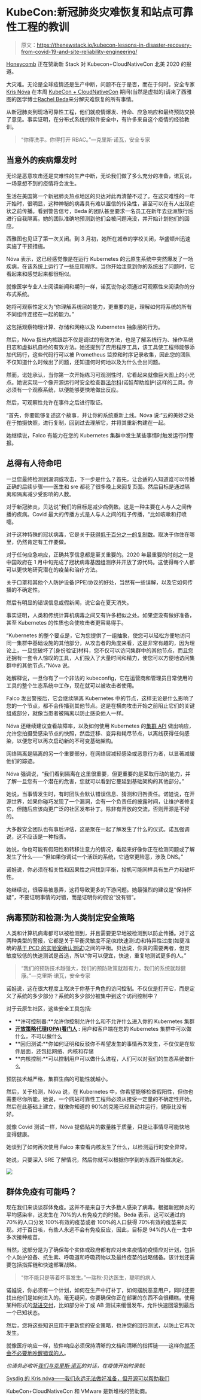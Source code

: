# KubeCon:新冠肺炎灾难恢复和站点可靠性工程的教训

> 原文：<https://thenewstack.io/kubecon-lessons-in-disaster-recovery-from-covid-19-and-site-reliability-engineering/>

[Honeycomb](https://www.honeycomb.io/) 正在赞助新 Stack 对 Kubecon+CloudNativeCon 北美 2020 的报道。

大灾难。无论是全球疫情还是生产中断，问题不在于是否，而在于何时。安全专家 [Kris Nóva](https://twitter.com/krisnova) 在本周 [KubeCon + CloudNativeCon](https://events.linuxfoundation.org/kubecon-cloudnativecon-europe/) 期间(当然是虚拟的)请来了西雅图的医学博士[Rachel Beda](https://twitter.com/rachelbeda)来分解灾难恢复的所有事情。

从新冠肺炎到现场可靠性工程，他们就疫情爆发、待命、应急响应和最终预防交换了意见。事实证明，在分布式系统的软件安全中，有许多来自这个疫情的经验教训。

> “你得洗手。你得打开 RBAC。”—克里斯·诺瓦，安全专家

## 当意外的疾病爆发时

无论是恶意攻击还是灾难性的生产中断，无论我们做了多么充分的准备，诺瓦说，一场意想不到的疫情将会发生。

生活在美国第一个新冠肺炎热点地区的贝达对此再清楚不过了。在这灾难性的一年开始时，很明显，这种神秘的病毒具有难以置信的传染性，甚至可以在有人出现症状之前传播。看到警告信号，Beda 的团队甚至要求一名员工在新年去亚洲旅行后进行自我隔离。她的团队准确地预测到他们会被问题淹没，并开始计划他们的回应。

西雅图也见证了第一次关闭。到 3 月初，她所在城市的学校关闭，华盛顿州迅速实施了干预措施。

Nóva 表示，这已经感觉像是在运行 Kubernetes 的云原生系统中突然爆发了一场疾病，在该系统上运行了一些应用程序。当你开始注意到你的系统出了问题时，它看起来和感觉起来都很相似。

就像医学专业人士阅读新闻和期刊一样，诺瓦说你必须通过可观察性来阅读你的分布式系统。

她将可观察性定义为“你理解系统层的能力，更重要的是，理解如何将系统的所有不同组件连接在一起的能力。”

这包括观察物理计算、存储和网络以及 Kubernetes 抽象层的行为。

然后，Nóva 指出内核跟踪不仅是调试的有效方法，也是了解系统行为、操作系统日志和虚拟机自检的有效方法。她还提到了应用程序工具，该工具使工程师能够添加代码行，这些代码行可以被 Prometheus 监控和时序记录收集，因此您的团队不仅知道什么时候出了问题，还知道何时何地以及为什么会出问题。

然而，诺娃承认，当你第一次开始练习可观测性时，它看起来就像巨大图上的小光点。她说实现一个像开源运行时安全检查器[法尔科](https://falco.org/)(诺娃帮助维护)这样的工具。你必须有一个观察系统，以便能够更快地做出反应。

然后，可观察性允许在事件之后进行取证。

“首先，你要能够复述这个故事，并让你的系统重新上线。Nóva 说:“云的美妙之处在于拍摄快照，进行复制，回到过去理解它，并将其重新构建在一起。

她继续说，Falco 有能力在您的 Kubernetes 集群中发生某些事情时触发运行时警报。

## 总得有人待命吧

一旦您最终检测到漏洞或攻击，下一步是什么？首先，让合适的人知道谁可以传播正确的后续步骤——医生和 sre 都花了很多晚上来回复页面。然后目标是通过隔离和隔离减少受影响的人数。

对于新冠肺炎，贝达说“我们的目标是减少病例数。这是一种主要在人与人之间传播的疾病。Covid 最大的传播方式是人与人之间的粒子传播，“比如咳嗽和打喷嚏。

对于这种特殊的冠状病毒，它是关于[获得低于百分之一的复制数](https://www.healthline.com/health/r-nought-reproduction-number)。取决于你住在哪里，仍然肯定有工作要做。

对于任何应急响应，正确共享信息都是至关重要的。2020 年最重要的时刻之一是中国政府在 1 月中旬完成了冠状病毒基因组测序并开放了源代码。这使得每个人都可以更快地研究潜在的疫苗和治疗方法。

关于口罩和其他个人防护设备(PPE)协议的好处，当然有一些误解，以及它如何传播的不确定性。

然后有明显的错误信息或假新闻，说它会在夏天消失。

事实证明，人类和传统计算机病毒之间又有许多相似之处。如果您没有做好准备，甚至 Kubernetes 的性质也会使攻击者更容易得手。

“Kubernetes 的整个要点是，它为您提供了一组抽象，使您可以轻松方便地访问同一集群中基础设施的其他部分，从攻击者的角度来看，这是非常有趣的，因为理论上，一旦您破坏了[身份验证]材料，您不仅可以访问集群中的其他节点，而且您还拥有一套令人惊叹的工具，人们投入了大量时间和精力，使您可以方便地访问集群中的其他节点，”Nóva 说。

她解释说，一旦你有了一个非法的 kubeconfig，它在运营商和管理员日常使用的工具的整个生态系统中工作，现在就可以被攻击者使用。

Falco 发出警报后，它会继续隔离 Kubernetes 中的节点，这样无论是什么影响了您的一个节点，都不会传播到其他节点。这是在横向攻击开始之前阻止它们的关键组成部分，就像当患者被隔离以防止感染他人一样。

Nóva 还继续建议查看故障率，以及如何使用 Kubernetes 的[集群 API](https://github.com/kubernetes-sigs/cluster-api) 做出响应，允许您拍摄受感染节点的快照，然后迁移、变异和耗尽节点，以离线获得任何感染，以便您可以再次启动新的不可变基础架构。

网络隔离是隔离的另一个重要部分，在网络层减轻感染或恶意行为者，以显著减缓他们的踪迹。

Nóva 强调说，“我们看到隔离在这里很重要，但更重要的是采取行动的能力，并了解一旦您有一个潜在的危害，您就可以看到它蔓延到基础架构的其他部分。”

她说，当事情发生时，有时团队会默认错误信息、猜测和归咎责任。诺娃说，在开源世界，如果你碰巧发现了一个漏洞，会有一个负责任的披露时间，让维护者修复它，但随后应该向更广泛的社区发布补丁。除非有开放的交流，否则开源是不好的。

大多数安全团队也有事后评估，这是聚在一起了解发生了什么的仪式。诺瓦强调说，这不应该是一种指责。

她说，你也可能有假阳性和转移注意力的情况，看起来好像你正在检测问题或了解发生了什么——“但如果你调试一个活跃的系统，它通常更险恶，涉及 DNS。”

诺娃说，你必须在相关性和因果性之间找到平衡，投机可能同样具有生产力和破坏性。

她继续说，很容易被愚弄，这将导致更多的下游问题。她最强烈的建议是“保持怀疑”，不要证明事情的对错，而是证明你的假设“没有错”。

## 病毒预防和检测:为人类制定安全策略

人类和计算机病毒都可以被检测到，并且需要更早地被检测到以防止传播。对于这两种类型的警报，它都是关于平衡灵敏度不足(如快速测试)和特异性过度(如更准确的[基于 PCD 的实验室确认测试](https://pcdfoundation.org/overview/diagnosis/))之间的平衡。贝达说，你真的需要两者，但灵敏度较低的快速测试是首选，所以“你可以便宜，快速，重复地测试更多的人。”

> “我们的预防技术越强大，我们的预防政策就越有力，我们的系统就越健康。”—克里斯·诺瓦，安全专家

诺娃说，这在很大程度上取决于你基于角色的访问控制。不仅仅是打开它，而是定义了系统的多少部分？系统的多少部分被集中到这个访问控制中？

对于云原生社区，这些安全工具包括:

*   **许可控制器:**允许你控制允许什么和不允许什么进入你的 Kubernetes 集群
*   **[开放策略代理(OPA)看门人](https://kubernetes.io/blog/2019/08/06/opa-gatekeeper-policy-and-governance-for-kubernetes/) :** 用户和客户端在您的 Kubernetes 集群中可以做什么，不可以做什么
*   **回归测试:**你如何证明和反驳你不希望发生的事情再次发生，不仅仅是在软件层面，还包括网络、内核和存储
*   **内核控制:**可以控制用户可以做什么进程，人们可以对我们的生态系统做什么

预防技术越严格，集群生病的可能性就越小。

然后，关于检测，Nóva 说，在 Kubernetes 中，你希望能够检查假阳性，但你也需要尽你所能。她说，一个网站可靠性工程师必须从接受一定量的不确定性开始，然后在此基础上建立，就像你知道的 90%的克隆已经启动并运行，健康比没有好。

就像 Covid 测试一样，Nóva 提倡贴片的数量胜于质量，只是让事情尽可能快地变得健康。

她谈到了如何再次使用 Falco 来查看内核发生了什么，以检测运行时安全异常。

她说，只要深入 SRE 了解情况，然后你就可以根据你学到的东西开始做决定。

![](img/1bb8362762e178e0efdb6ec9100dd895.png)

## 群体免疫有可能吗？

现在我们来谈谈群体免疫。这并不是来自于大多数人感染了病毒。根据新冠肺炎的平均感染率，这发生在 70%的人有免疫力的时候。Beda 表示，这可以通过向 70%的人口分发 100%有效的疫苗或者 100%的人口获得 70%有效的疫苗来实现。对于百日咳，有些人永远不会有免疫反应，因此，目标是 94%的人在一生中多次接种疫苗。

当然，这部分是为了确保每个实体或政府都有应对未来疫情的疫情应对计划，包括个人防护设备、抗生素、呼吸道和呼吸药物以及最终疫苗的战略储备。该计划还需要包括指挥链和快速部署战略。

> “你不能只是等着坏事发生。”—瑞秋·贝达医生，聪明的病人

诺娃说，你必须有一个计划，如何在生产中打补丁，如何摆脱恶意用户，同时还要找出他们是如何进入的。毫无疑问，你要确保你正在部署的东西不会很糟糕。使用某种形式的[渐进交付](https://thenewstack.io/the-rise-of-progressive-delivery-for-systems-resilience/)，比如部分补丁或 AB 测试来缓慢发布，允许快速回滚到最后一个已知状态。

然后，您将这些知识应用于更新您的安全策略，也许您的回归测试，以防止它再次发生。

就像医疗响应一样，软件响应必须保持清晰的文档和清晰的指挥链——这样你[就不会不必要地吵醒错误的人](https://thenewstack.io/call-rotations-best-wake-devs-middle-night/)。

*也请务必收听[我们与克里斯·诺瓦](https://thenewstack.io/sysdigs-kris-nova-we-can-never-be-prepared-but-open-source-can-help/)的对话，在疫情开始时录制:*

[Sysdig 的 Kris nóva——我们永远无法做好准备，但开源可以帮助我们](https://thenewstack.simplecast.com/episodes/sysdigs-kris-nova-how-we-can-never-be-prepared-but-open-source-can-help)

KubeCon+CloudNativeCon 和 VMware 是新堆栈的赞助商。

<svg xmlns:xlink="http://www.w3.org/1999/xlink" viewBox="0 0 68 31" version="1.1"><title>Group</title> <desc>Created with Sketch.</desc></svg>